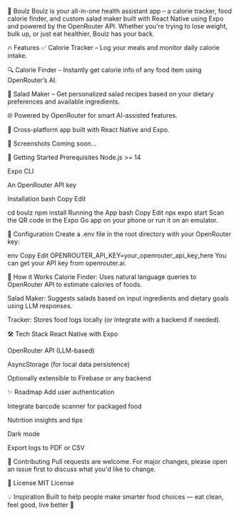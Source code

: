 
🥗 Boulz
Boulz is your all-in-one health assistant app – a calorie tracker, food calorie finder, and custom salad maker built with React Native using Expo and powered by the OpenRouter API. Whether you're trying to lose weight, bulk up, or just eat healthier, Boulz has your back.

🔥 Features
✅ Calorie Tracker – Log your meals and monitor daily calorie intake.

🔍 Calorie Finder – Instantly get calorie info of any food item using OpenRouter’s AI.

🥗 Salad Maker – Get personalized salad recipes based on your dietary preferences and available ingredients.

🌐 Powered by OpenRouter for smart AI-assisted features.

📱 Cross-platform app built with React Native and Expo.

📸 Screenshots
Coming soon...

🚀 Getting Started
Prerequisites
Node.js >= 14

Expo CLI

An OpenRouter API key

Installation
bash
Copy
Edit

cd boulz
npm install
Running the App
bash
Copy
Edit
npx expo start
Scan the QR code in the Expo Go app on your phone or run it on an emulator.

🔑 Configuration
Create a .env file in the root directory with your OpenRouter key:

env
Copy
Edit
OPENROUTER_API_KEY=your_openrouter_api_key_here
You can get your API key from openrouter.ai.

🧠 How it Works
Calorie Finder: Uses natural language queries to OpenRouter API to estimate calories of foods.

Salad Maker: Suggests salads based on input ingredients and dietary goals using LLM responses.

Tracker: Stores food logs locally (or integrate with a backend if needed).

🛠 Tech Stack
React Native with Expo

OpenRouter API (LLM-based)

AsyncStorage (for local data persistence)

Optionally extensible to Firebase or any backend

✨ Roadmap
 Add user authentication

 Integrate barcode scanner for packaged food

 Nutrition insights and tips

 Dark mode

 Export logs to PDF or CSV

🤝 Contributing
Pull requests are welcome. For major changes, please open an issue first to discuss what you'd like to change.

📄 License
MIT License

💡 Inspiration
Built to help people make smarter food choices — eat clean, feel good, live better 💚

